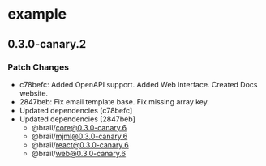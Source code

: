 # example

## 0.3.0-canary.2

### Patch Changes

- c78befc: Added OpenAPI support. Added Web interface. Created Docs website.
- 2847beb: Fix email template base. Fix missing array key.
- Updated dependencies [c78befc]
- Updated dependencies [2847beb]
  - @brail/core@0.3.0-canary.6
  - @brail/mjml@0.3.0-canary.6
  - @brail/react@0.3.0-canary.6
  - @brail/web@0.3.0-canary.6
